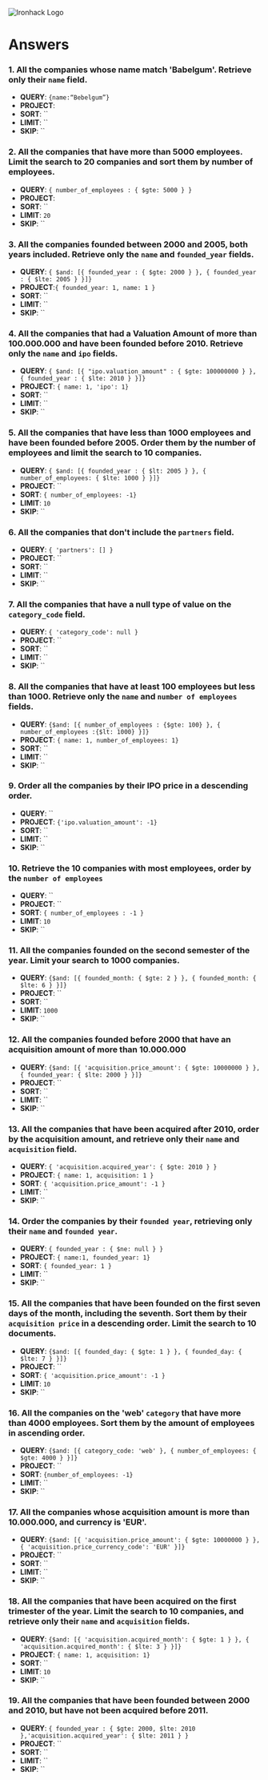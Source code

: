 ![Ironhack Logo](https://i.imgur.com/1QgrNNw.png)

# Answers

### 1. All the companies whose name match 'Babelgum'. Retrieve only their `name` field.

<!-- Your Code Goes Here -->

- **QUERY**: `{name:“Bebelgum”}`
- **PROJECT**:
- **SORT**: ``
- **LIMIT**: ``
- **SKIP**: ``

### 2. All the companies that have more than 5000 employees. Limit the search to 20 companies and sort them by **number of employees**.

- **QUERY**: `{ number_of_employees : { $gte: 5000 } }`
- **PROJECT**:
- **SORT**: ``
- **LIMIT**: `20`
- **SKIP**: ``

### 3. All the companies founded between 2000 and 2005, both years included. Retrieve only the `name` and `founded_year` fields.

- **QUERY**: `{ $and: [{ founded_year : { $gte: 2000 } }, { founded_year : { $lte: 2005 } }]}`
- **PROJECT**:`{ founded_year: 1, name: 1 }`
- **SORT**: ``
- **LIMIT**: ``
- **SKIP**: ``

### 4. All the companies that had a Valuation Amount of more than 100.000.000 and have been founded before 2010. Retrieve only the `name` and `ipo` fields.

- **QUERY**: `{ $and: [{ "ipo.valuation_amount" : { $gte: 100000000 } }, { founded_year : { $lte: 2010 } }]}`
- **PROJECT**: `{ name: 1, 'ipo': 1}`
- **SORT**: ``
- **LIMIT**: ``
- **SKIP**: ``

### 5. All the companies that have less than 1000 employees and have been founded before 2005. Order them by the number of employees and limit the search to 10 companies.

- **QUERY**: `{ $and: [{ founded_year : { $lt: 2005 } }, { number_of_employees: { $lte: 1000 } }]}`
- **PROJECT**: ``
- **SORT**: `{ number_of_employees: -1}`
- **LIMIT**: `10`
- **SKIP**: ``

### 6. All the companies that don't include the `partners` field.

- **QUERY**: `{ 'partners': [] }`
- **PROJECT**: ``
- **SORT**: ``
- **LIMIT**: ``
- **SKIP**: ``

### 7. All the companies that have a null type of value on the `category_code` field.

- **QUERY**: `{ 'category_code': null }`
- **PROJECT**: ``
- **SORT**: ``
- **LIMIT**: ``
- **SKIP**: ``

### 8. All the companies that have at least 100 employees but less than 1000. Retrieve only the `name` and `number of employees` fields.

- **QUERY**: `{$and: [{ number_of_employees : {$gte: 100} }, { number_of_employees :{$lt: 1000} }]}`
- **PROJECT**: `{ name: 1, number_of_employees: 1}`
- **SORT**: ``
- **LIMIT**: ``
- **SKIP**: ``

### 9. Order all the companies by their IPO price in a descending order.

- **QUERY**: ``
- **PROJECT**: `{'ipo.valuation_amount': -1}`
- **SORT**: ``
- **LIMIT**: ``
- **SKIP**: ``

### 10. Retrieve the 10 companies with most employees, order by the `number of employees`

- **QUERY**: ``
- **PROJECT**: ``
- **SORT**: `{ number_of_employees : -1 }`
- **LIMIT**: `10`
- **SKIP**: ``

### 11. All the companies founded on the second semester of the year. Limit your search to 1000 companies.

- **QUERY**: `{$and: [{ founded_month: { $gte: 2 } }, { founded_month: { $lte: 6 } }]}`
- **PROJECT**: ``
- **SORT**: ``
- **LIMIT**: `1000`
- **SKIP**: ``

### 12. All the companies founded before 2000 that have an acquisition amount of more than 10.000.000

- **QUERY**: `{$and: [{ 'acquisition.price_amount': { $gte: 10000000 } }, { founded_year: { $lte: 2000 } }]}`
- **PROJECT**: ``
- **SORT**: ``
- **LIMIT**: ``
- **SKIP**: ``

### 13. All the companies that have been acquired after 2010, order by the acquisition amount, and retrieve only their `name` and `acquisition` field.

- **QUERY**: `{ 'acquisition.acquired_year': { $gte: 2010 } }`
- **PROJECT**: `{ name: 1, acquisition: 1 }`
- **SORT**: `{ 'acquisition.price_amount': -1 }`
- **LIMIT**: ``
- **SKIP**: ``

### 14. Order the companies by their `founded year`, retrieving only their `name` and `founded year`.

- **QUERY**: `{ founded_year : { $ne: null } }`
- **PROJECT**: `{ name:1, founded_year: 1}`
- **SORT**: `{ founded_year: 1 } `
- **LIMIT**: ``
- **SKIP**: ``

### 15. All the companies that have been founded on the first seven days of the month, including the seventh. Sort them by their `acquisition price` in a descending order. Limit the search to 10 documents.

- **QUERY**: `{$and: [{ founded_day: { $gte: 1 } }, { founded_day: { $lte: 7 } }]}`
- **PROJECT**: ``
- **SORT**: `{ 'acquisition.price_amount': -1 }`
- **LIMIT**: `10`
- **SKIP**: ``

### 16. All the companies on the 'web' `category` that have more than 4000 employees. Sort them by the amount of employees in ascending order.

- **QUERY**: `{$and: [{ category_code: 'web' }, { number_of_employees: { $gte: 4000 } }]}`
- **PROJECT**: ``
- **SORT**: `{number_of_employees: -1}`
- **LIMIT**: ``
- **SKIP**: ``

### 17. All the companies whose acquisition amount is more than 10.000.000, and currency is 'EUR'.

- **QUERY**: `{$and: [{ 'acquisition.price_amount': { $gte: 10000000 } }, { 'acquisition.price_currency_code': 'EUR' }]}`
- **PROJECT**: ``
- **SORT**: ``
- **LIMIT**: ``
- **SKIP**: ``

### 18. All the companies that have been acquired on the first trimester of the year. Limit the search to 10 companies, and retrieve only their `name` and `acquisition` fields.

- **QUERY**: `{$and: [{ 'acquisition.acquired_month': { $gte: 1 } }, { 'acquisition.acquired_month': { $lte: 3 } }]}`
- **PROJECT**: `{ name: 1, acquisition: 1}`
- **SORT**: ``
- **LIMIT**: `10`
- **SKIP**: ``

### 19. All the companies that have been founded between 2000 and 2010, but have not been acquired before 2011.

- **QUERY**: `{ founded_year : { $gte: 2000, $lte: 2010 },'acquisition.acquired_year': { $lte: 2011 } }`
- **PROJECT**: ``
- **SORT**: ``
- **LIMIT**: ``
- **SKIP**: ``
